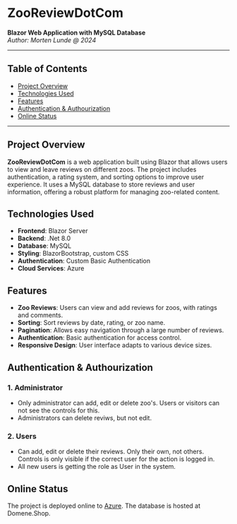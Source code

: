 # ZooReviewDotCom

**Blazor Web Application with MySQL Database**  
*Author: Morten Lunde @ 2024*

---

## Table of Contents
- [Project Overview](#project-overview)
- [Technologies Used](#technologies-used)
- [Features](#features)
- [Authentication & Authourization](#authentication--authourization)
- [Online Status](#online-status)

---

## Project Overview
**ZooReviewDotCom** is a web application built using Blazor that allows users to view and leave reviews on different 
zoos. The project includes authentication, a rating system, and sorting options to improve user experience. It uses a 
MySQL database to store reviews and user information, offering a robust platform for managing zoo-related content.

## Technologies Used
- **Frontend**: Blazor Server
- **Backend**: .Net 8.0
- **Database**: MySQL
- **Styling**: BlazorBootstrap, custom CSS
- **Authentication**: Custom Basic Authentication
- **Cloud Services**: Azure

## Features
- **Zoo Reviews**: Users can view and add reviews for zoos, with ratings and comments.
- **Sorting**: Sort reviews by date, rating, or zoo name.
- **Pagination**: Allows easy navigation through a large number of reviews.
- **Authentication**: Basic authentication for access control.
- **Responsive Design**: User interface adapts to various device sizes.

## Authentication & Authourization
### 1. **Administrator**
- Only administrator can add, edit or delete zoo's. Users or visitors can not see the controls for this.
- Administrators can delete reviws, but not edit.

### 2. **Users**
- Can add, edit or delete their reviews. Only their own, not others. Controls is only visible if the correct user for
the action is logged in.
- All new users is getting the role as User in the system.

## Online Status
The project is deployed online to [Azure](http://zooreview-a5b0geesggawd8br.norwayeast-01.azurewebsites.net). The 
database is hosted at Domene.Shop.
